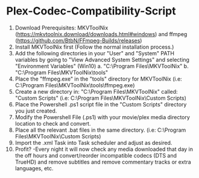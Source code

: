 # Plex-Codec-Compatibility-Script

1. Download Prerequisites: MKVToolNix (https://mkvtoolnix.download/downloads.html#windows) and ffmpeg (https://github.com/BtbN/FFmpeg-Builds/releases)
2. Install MKVToolNix first (Follow the normal installation process.)
3. Add the following directories in your "User" and "System" PATH variables by going to "View Advanced System Settings" and selecting "Environment Variables" (Win10)
    a. "C:\Program Files\MKVToolNix"
    b. "C:\Program Files\MKVToolNix\tools"
5. Place the "ffmpeg.exe" in the "tools" directory for MKVToolNix (i.e: C:\Program Files\MKVToolNix\tools\ffmpeg.exe)
6. Create a new directory in: "C:\Program Files\MKVToolNix\" called: "Custom Scripts" (i.e: C:\Program Files\MKVToolNix\Custom Scripts)
7. Place the Powershell .ps1 script file in the "Custom Scripts" directory you just created.
8. Modify the Powershell File (.ps1) with your movie/plex media directory location to check and convert.
9. Place all the relevant .bat files in the same directory. (i.e: C:\Program Files\MKVToolNix\Custom Scripts)
10. Import the .xml Task into Task scheduler and adjust as desired.
11. Profit? 
-Every night it will now check any media downloaded that day in the off hours and convert/reorder incompatible codecs (DTS and TrueHD) and remove subtitles and remove commentary tracks or extra languages, etc.
